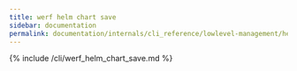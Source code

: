 ```yaml
---
title: werf helm chart save
sidebar: documentation
permalink: documentation/internals/cli_reference/lowlevel-management/helm/chart/save.html
---
```


{% include /cli/werf_helm_chart_save.md %}
